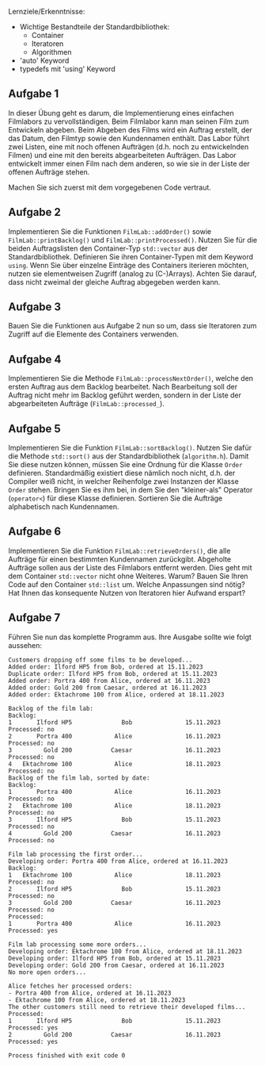 Lernziele/Erkenntnisse:

- Wichtige Bestandteile der Standardbibliothek:
    - Container
    - Iteratoren
    - Algorithmen
- 'auto' Keyword
- typedefs mit 'using' Keyword

Aufgabe 1
--
In dieser Übung geht es darum, die Implementierung eines einfachen Filmlabors zu vervollständigen. Beim Filmlabor kann
man seinen Film zum Entwickeln abgeben. Beim Abgeben des Films wird ein Auftrag erstellt, der das Datum, den Filmtyp
sowie den Kundennamen enthält. Das Labor führt zwei Listen, eine mit noch offenen Aufträgen (d.h. noch zu entwickelnden
Filmen) und eine mit den bereits abgearbeiteten Aufträgen.
Das Labor entwickelt immer einen Film nach dem anderen, so wie sie in der Liste der offenen Aufträge stehen.

Machen Sie sich zuerst mit dem vorgegebenen Code vertraut.

Aufgabe 2
--
Implementieren Sie die Funktionen `FilmLab::addOrder()` sowie `FilmLab::printBacklog()` und `FilmLab::printProcessed()`.
Nutzen Sie für die beiden Auftragslisten den Container-Typ `std::vector` aus der Standardbibliothek. Definieren Sie
ihren Container-Typen mit dem Keyword `using`. Wenn Sie über einzelne Einträge des Containers iterieren möchten, nutzen
sie elementweisen Zugriff (analog zu (C-)Arrays). Achten Sie darauf, dass nicht zweimal der gleiche Auftrag abgegeben
werden kann.

Aufgabe 3
--
Bauen Sie die Funktionen aus Aufgabe 2 nun so um, dass sie Iteratoren zum Zugriff auf die Elemente des Containers
verwenden.

Aufgabe 4
--
Implementieren Sie die Methode `FilmLab::processNextOrder()`, welche den ersten Auftrag aus dem Backlog bearbeitet. Nach
Bearbeitung soll der Auftrag nicht mehr im Backlog geführt werden, sondern in der Liste der abgearbeiteten
Aufträge (`FilmLab::processed_`).

Aufgabe 5
--
Implementieren Sie die Funktion `FilmLab::sortBacklog()`. Nutzen Sie dafür die Methode `std::sort()` aus der
Standardbibliothek (`algorithm.h`). Damit Sie diese nutzen können, müssen Sie eine Ordnung für die Klasse `Order`
definieren. Standardmäßig existiert diese nämlich noch nicht, d.h. der Compiler weiß nicht, in welcher Reihenfolge zwei
Instanzen der Klasse `Order` stehen. Bringen Sie es ihm bei, in dem Sie den "kleiner-als" Operator (`operator<`) für
diese Klasse definieren. Sortieren Sie die Aufträge alphabetisch nach Kundennamen.

Aufgabe 6
--
Implementieren Sie die Funktion `FilmLab::retrieveOrders()`, die alle Aufträge für einen bestimmten Kundennamen
zurückgibt. Abgeholte Aufträge sollen aus der Liste des Filmlabors entfernt werden. Dies geht mit dem
Container `std::vector` nicht ohne Weiteres. Warum? Bauen Sie Ihren Code auf den Container `std::list` um. Welche
Anpassungen sind nötig? Hat Ihnen das konsequente Nutzen von Iteratoren hier Aufwand erspart?

Aufgabe 7
--
Führen Sie nun das komplette Programm aus. Ihre Ausgabe sollte wie folgt aussehen:

```
Customers dropping off some films to be developed...
Added order: Ilford HP5 from Bob, ordered at 15.11.2023
Duplicate order: Ilford HP5 from Bob, ordered at 15.11.2023
Added order: Portra 400 from Alice, ordered at 16.11.2023
Added order: Gold 200 from Caesar, ordered at 16.11.2023
Added order: Ektachrome 100 from Alice, ordered at 18.11.2023

Backlog of the film lab:
Backlog: 
1       Ilford HP5              Bob               15.11.2023     Processed: no
2       Portra 400            Alice               16.11.2023     Processed: no
3         Gold 200           Caesar               16.11.2023     Processed: no
4   Ektachrome 100            Alice               18.11.2023     Processed: no
Backlog of the film lab, sorted by date:
Backlog: 
1       Portra 400            Alice               16.11.2023     Processed: no
2   Ektachrome 100            Alice               18.11.2023     Processed: no
3       Ilford HP5              Bob               15.11.2023     Processed: no
4         Gold 200           Caesar               16.11.2023     Processed: no

Film lab processing the first order...
Developing order: Portra 400 from Alice, ordered at 16.11.2023
Backlog: 
1   Ektachrome 100            Alice               18.11.2023     Processed: no
2       Ilford HP5              Bob               15.11.2023     Processed: no
3         Gold 200           Caesar               16.11.2023     Processed: no
Processed: 
1       Portra 400            Alice               16.11.2023     Processed: yes

Film lab processing some more orders...
Developing order: Ektachrome 100 from Alice, ordered at 18.11.2023
Developing order: Ilford HP5 from Bob, ordered at 15.11.2023
Developing order: Gold 200 from Caesar, ordered at 16.11.2023
No more open orders...

Alice fetches her processed orders:
- Portra 400 from Alice, ordered at 16.11.2023
- Ektachrome 100 from Alice, ordered at 18.11.2023
The other customers still need to retrieve their developed films...
Processed: 
1       Ilford HP5              Bob               15.11.2023     Processed: yes
2         Gold 200           Caesar               16.11.2023     Processed: yes

Process finished with exit code 0
```